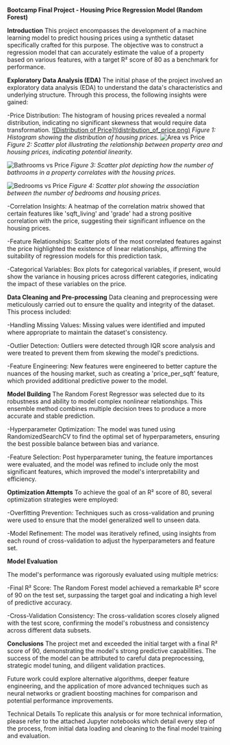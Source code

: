 **Bootcamp Final Project - Housing Price Regression Model (Random Forest)**

**Introduction**
This project encompasses the development of a machine learning model to predict housing prices using a synthetic dataset specifically crafted for this purpose. The objective was to construct a regression model that can accurately estimate the value of a property based on various features, with a target R² score of 80 as a benchmark for performance.

**Exploratory Data Analysis (EDA)**
The initial phase of the project involved an exploratory data analysis (EDA) to understand the data's characteristics and underlying structure. Through this process, the following insights were gained:

-Price Distribution: The histogram of housing prices revealed a normal distribution, indicating no significant skewness that would require data transformation. [![Distribution of Price]!(distribution_of_price.png)](https://github.com/tomseeber/bootcamp_project_final/tree/main/Images)
*Figure 1: Histogram showing the distribution of housing prices.*
![Area vs Price]([images/area_vs_price.png](https://github.com/tomseeber/bootcamp_project_final/tree/main/Images))
*Figure 2: Scatter plot illustrating the relationship between property area and housing prices, indicating potential linearity.*

![Bathrooms vs Price]([images/bathrooms_vs_price.png](https://github.com/tomseeber/bootcamp_project_final/tree/main/Images))
*Figure 3: Scatter plot depicting how the number of bathrooms in a property correlates with the housing prices.*

![Bedrooms vs Price]([images/bedrooms_vs_price.png](https://github.com/tomseeber/bootcamp_project_final/tree/main/Images))
*Figure 4: Scatter plot showing the association between the number of bedrooms and housing prices.*

-Correlation Insights: A heatmap of the correlation matrix showed that certain features like 'sqft_living' and 'grade' had a strong positive correlation with the price, suggesting their significant influence on the housing prices.

-Feature Relationships: Scatter plots of the most correlated features against the price highlighted the existence of linear relationships, affirming the suitability of regression models for this prediction task.

-Categorical Variables: Box plots for categorical variables, if present, would show the variance in housing prices across different categories, indicating the impact of these variables on the price.

**Data Cleaning and Pre-processing**
Data cleaning and preprocessing were meticulously carried out to ensure the quality and integrity of the dataset. This process included:

-Handling Missing Values: Missing values were identified and imputed where appropriate to maintain the dataset's consistency.

-Outlier Detection: Outliers were detected through IQR score analysis and were treated to prevent them from skewing the model's predictions.

-Feature Engineering: New features were engineered to better capture the nuances of the housing market, such as creating a 'price_per_sqft' feature, which provided additional predictive power to the model.

**Model Building**
The Random Forest Regressor was selected due to its robustness and ability to model complex nonlinear relationships. This ensemble method combines multiple decision trees to produce a more accurate and stable prediction.

-Hyperparameter Optimization: The model was tuned using RandomizedSearchCV to find the optimal set of hyperparameters, ensuring the best possible balance between bias and variance.

-Feature Selection: Post hyperparameter tuning, the feature importances were evaluated, and the model was refined to include only the most significant features, which improved the model's interpretability and efficiency.

**Optimization Attempts**
To achieve the goal of an R² score of 80, several optimization strategies were employed:

-Overfitting Prevention: Techniques such as cross-validation and pruning were used to ensure that the model generalized well to unseen data.

-Model Refinement: The model was iteratively refined, using insights from each round of cross-validation to adjust the hyperparameters and feature set.

**Model Evaluation**

The model's performance was rigorously evaluated using multiple metrics:

-Final R² Score: The Random Forest model achieved a remarkable R² score of 90 on the test set, surpassing the target goal and indicating a high level of predictive accuracy.

-Cross-Validation Consistency: The cross-validation scores closely aligned with the test score, confirming the model's robustness and consistency across different data subsets.

**Conclusions**
The project met and exceeded the initial target with a final R² score of 90, demonstrating the model's strong predictive capabilities. The success of the model can be attributed to careful data preprocessing, strategic model tuning, and diligent validation practices.

Future work could explore alternative algorithms, deeper feature engineering, and the application of more advanced techniques such as neural networks or gradient boosting machines for comparison and potential performance improvements.

Technical Details
To replicate this analysis or for more technical information, please refer to the attached Jupyter notebooks which detail every step of the process, from initial data loading and cleaning to the final model training and evaluation.

